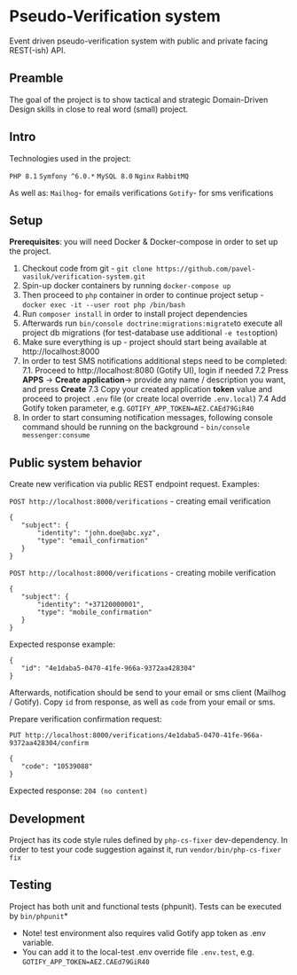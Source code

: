 # Pseudo-Verification system

Event driven pseudo-verification system with public and private facing REST(-ish) API.

## Preamble

The goal of the project is to show tactical and strategic Domain-Driven Design skills in close to real word (small) project.

## Intro

Technologies used in the project:

`PHP 8.1`
`Symfony ^6.0.*`
`MySQL 8.0`
`Nginx`
`RabbitMQ`

As well as:
`Mailhog`- for emails verifications
`Gotify`- for sms verifications

## Setup

**Prerequisites**: you will need Docker & Docker-compose in order to set up the project.

1. Checkout code from git - `git clone https://github.com/pavel-vasiluk/verification-system.git`
2. Spin-up docker containers by running `docker-compose up`
3. Then proceed to `php` container in order to continue project setup - `docker exec -it --user root php /bin/bash`
4. Run `composer install` in order to install project dependencies
5. Afterwards run `bin/console doctrine:migrations:migrate`to execute all project db migrations (for test-database use additional `-e test`option)
6. Make sure everything is up - project should start being available at http://localhost:8000
7. In order to test SMS notifications additional steps need to be completed:
   7.1. Proceed to http://localhost:8080 (Gotify UI), login if needed
   7.2 Press **APPS** -> **Create application**-> provide any name / description you want, and press **Create**
   7.3 Copy your created application **token** value and proceed to project `.env` file (or create local override `.env.local`)
   7.4 Add Gotify token parameter, e.g. `GOTIFY_APP_TOKEN=AEZ.CAEd79GiR40`
8. In order to start consuming notification messages, following console command should be running on the background - `bin/console messenger:consume`

## Public system behavior

Create new verification via public REST endpoint request. Examples:

`POST http://localhost:8000/verifications` - creating email verification

    {
	   "subject": {
	   	   "identity": "john.doe@abc.xyz",
	       "type": "email_confirmation"
	   }
	}

`POST http://localhost:8000/verifications` - creating mobile verification

    {
	   "subject": {
	   	   "identity": "+37120000001",
	       "type": "mobile_confirmation"
	   }
	}

Expected response example:

    {
	   "id": "4e1daba5-0470-41fe-966a-9372aa428304"
    }

Afterwards, notification should be send to your email or sms client (Mailhog / Gotify).
Copy `id` from response, as well as `code` from your email or sms.

Prepare verification confirmation request:

`PUT http://localhost:8000/verifications/4e1daba5-0470-41fe-966a-9372aa428304/confirm`

    {
	   "code": "10539088"
	}
Expected response: `204 (no content)`

## Development
Project has its code style rules defined by `php-cs-fixer` dev-dependency.
In order to test your code suggestion against it, run `vendor/bin/php-cs-fixer fix`

## Testing

Project has both unit and functional tests (phpunit).
Tests can be executed by `bin/phpunit`*

* Note! test environment also requires valid Gotify app token as .env variable.
* You can add it to the local-test .env override file `.env.test`, e.g. `GOTIFY_APP_TOKEN=AEZ.CAEd79GiR40`